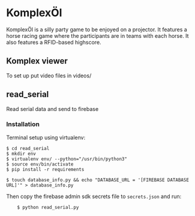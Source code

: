 
# KomplexÖl

KomplexÖl is a silly party game to be enjoyed on a projector. It features a horse racing game where the participants are in teams with each horse. It also features a RFID-based highscore.

## Komplex viewer

To set up put video files in videos/

## read_serial

Read serial data and send to firebase

### Installation

Terminal setup using virtualenv:
```
$ cd read_serial
$ mkdir env
$ virtualenv env/ --python="/usr/bin/python3"
$ source env/bin/activate
$ pip install -r requirements

$ touch database_info.py && echo "DATABASE_URL = '[FIREBASE DATABASE URL]'" > database_info.py
```

Then copy the firebase admin sdk secrets file to ```secrets.json``` and run:
``` 
    $ python read_serial.py
```

